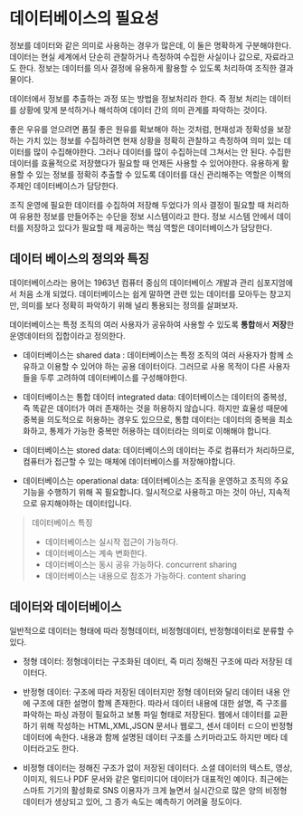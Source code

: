# 데이터베이스의 필요성

정보를 데이터와 같은 의미로 사용하는 경우가 많은데, 이 둘은 명확하게 구분해야한다. 데이터는 현실 세계에서 단순히 관찰하거나 측정하여 수집한 사실이나 값으로, 자료라고도 한다. 정보는 데이터를 의사 결정에 유용하게 활용할 수 있도록 처리하여 조직한 결과물이다.

데이터에서 정보를 추출하는 과정 또는 방법을 정보처리라 한다. 즉 정보 처리는 데이터를 상황에 맞게 분석하거나 해석하여 데이터 간의 의미 관계를 파악하는 것이다.

좋은 우유를 얻으려면 품질 좋은 원유를 확보해야 하는 것처럼, 현재성과 정확성을 보장하는 가치 있는 정보를 수집하려면 현재 상황을 정확히 관찰하고 측정하여 의미 있는 데이터를 많이 수집해야한다. 그러나 데이터를 많이 수집하는데 그쳐서는 안 된다. 수집한 데이터를 효율적으로 저장했다가 필요할 때 언제든 사용할 수 있어야한다. 유용하게 활용할 수 있는 정보를 정확히 추출할 수 있도록 데이터를 대신 관리해주는 역할은 이책의 주제인 데이터베이스가 담당한다.

조직 운영에 필요한 데이터를 수집하여 저장해 두었다가 의사 결정이 필요할 때 처리하여 유용한 정보를 만들어주는 수단을 정보 시스템이라고 한다. 정보 시스템 안에서 데이터를 저장하고 있다가 필요할 때 제공하는 핵심 역할은 데이터베이스가 담당한다.

## 데이터 베이스의 정의와 특징

데이터베이스라는 용어는 1963년 컴퓨터 중심의 데이터베이스 개발과 관리 심포지엄에서 처음 소개 되었다. 데이터베이스는 쉽게 말하면 관련 있는 데이터를 모아두는 창고지만, 의미를 보다 정확히 파악하기 위해 널리 통용되는 정의를 살펴보자.

데이터베이스는 특정 조직의 여러 사용자가 공유하여 사용할 수 있도록 **통합**해서 **저장**한 운영데이터의 집합이라고 정의한다.

- 데이터베이스는 shared data : 데이터베이스는 특정 조직의 여러 사용자가 함께 소유하고 이용할 수 있어야 하는 공용 데이터이다. 그러므로 사용 목적이 다른 사용자들을 두루 고려하여 데이터베이스를 구성해야한다.

- 데이터베이스는 통합 데이터 integrated data: 데이터베이스는 데이터의 중복성, 즉 똑같은 데이터가 여러 존재하는 것을 허용하지 않습니다. 하지만 효율성 때문에 중복을 의도적으로 허용하는 경우도 있으므로, 통합 데이터는 데이터의 중복을 최소화하고, 통제가 가능한 중복만 허용하는 데이터라는 의미로 이해해야 합니다.

- 데이터베이스는 stored data: 데이터베이스의 데이터는 주로 컴퓨터가 처리하므로, 컴퓨터가 접근할 수 있는 매체에 데이터베이스를 저장해야합니다.

- 데이터베이스는 operational data: 데이터베이스는 조직을 운영하고 조직의 주요 기능을 수행하기 위해 꼭 필요합니다. 일시적으로 사용하고 마는 것이 아닌, 지속적으로 유지해야하는 데이터입니다.

> 데이터베이스 특징
>
> - 데이터베이스는 실시작 접근이 가능하다.
> - 데이터베이스는 계속 변화한다.
> - 데이터베이스는 동시 공유 가능하다. concurrent sharing
> - 데이터베이스는 내용으로 참조가 가능하다. content sharing

## 데이터와 데이터베이스

일반적으로 데이터는 형태에 따라 정형데이터, 비정형데이터, 반정형데이터로 분류할 수 있다.

- 정형 데이터: 정형데이터는 구조화된 데이터, 즉 미리 정해진 구조에 따라 저장된 데이터다.

- 반정형 데이터: 구조에 따라 저장된 데이터지만 정형 데이터와 달리 데이터 내용 안에 구조에 대한 설명이 함께 존재한다. 따라서 데이터 내용에 대한 설명, 즉 구조를 파악하는 파싱 과정이 필요하고 보통 파일 형태로 저장된다. 웹에서 데이터를 교환하기 위해 작성하는 HTML,XML,JSON 문서나 웹로그, 센서 데이터 ㄷ으이 반정형 데이터에 속한다. 내용과 함께 설명된 데이터 구조를 스키마라고도 하지만 메타 데이터라고도 한다.

- 비정형 데이터는 정해진 구조가 없이 저장된 데이터다. 소셜 데이터의 텍스트, 영상, 이미지, 워드나 PDF 문서와 같은 멀티미디어 데이터가 대표적인 예이다. 최근에는 스마트 기기의 활성화로 SNS 이용자가 크게 늘면서 실시간으로 많은 양의 비정형 데이터가 생상되고 있어, 그 증가 속도는 예측하기 어려울 정도이다.
